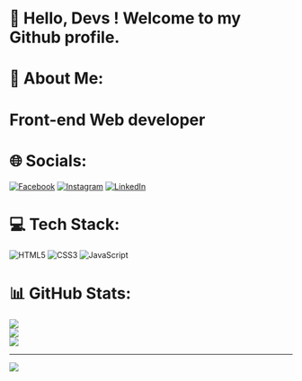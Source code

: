 
# 👋 Hello, Devs ! Welcome to my Github profile.
# 💫 About Me:
# Front-end Web developer

# 🌐 Socials:
[![Facebook](https://img.shields.io/badge/Facebook-%231877F2.svg?logo=Facebook&logoColor=white)](https://facebook.com/dalisalvatierra) [![Instagram](https://img.shields.io/badge/Instagram-%23E4405F.svg?logo=Instagram&logoColor=white)](https://instagram.com/dali.salvatierra) [![LinkedIn](https://img.shields.io/badge/LinkedIn-%230077B5.svg?logo=linkedin&logoColor=white)](https://linkedin.com/in/dalila-salvatierra-a658b1293/) 

# 💻 Tech Stack:
![HTML5](https://img.shields.io/badge/html5-%23E34F26.svg?style=for-the-badge&logo=html5&logoColor=white) ![CSS3](https://img.shields.io/badge/css3-%231572B6.svg?style=for-the-badge&logo=css3&logoColor=white) ![JavaScript](https://img.shields.io/badge/javascript-%23323330.svg?style=for-the-badge&logo=javascript&logoColor=%23F7DF1E)
# 📊 GitHub Stats:
![](https://github-readme-stats.vercel.app/api?username=DalilaSSR&theme=synthwave&hide_border=false&include_all_commits=false&count_private=false)<br/>
![](https://github-readme-streak-stats.herokuapp.com/?user=DalilaSSR&theme=synthwave&hide_border=false)<br/>
![](https://github-readme-stats.vercel.app/api/top-langs/?username=DalilaSSR&theme=synthwave&hide_border=false&include_all_commits=false&count_private=false&layout=compact)

---
[![](https://visitcount.itsvg.in/api?id=DalilaSSR&icon=0&color=0)](https://visitcount.itsvg.in)

<!-- Proudly created with GPRM ( https://gprm.itsvg.in ) -->
